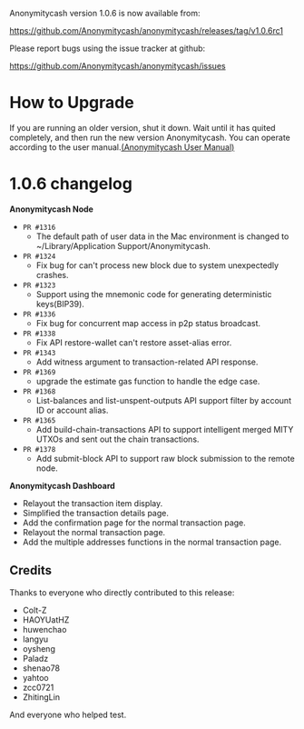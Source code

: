Anonymitycash version 1.0.6 is now available from:

  https://github.com/Anonymitycash/anonymitycash/releases/tag/v1.0.6rc1


Please report bugs using the issue tracker at github:

  https://github.com/Anonymitycash/anonymitycash/issues

How to Upgrade
===============

If you are running an older version, shut it down. Wait until it has quited completely, and then run the new version Anonymitycash.
You can operate according to the user manual.[(Anonymitycash User Manual)](https://anonymityswap.com/wp-content/themes/freddo/images/wallet/AnonymitycashUsermanualV1.0_en.pdf)


1.0.6 changelog
================
__Anonymitycash Node__

+ `PR #1316`
    - The default path of user data in the Mac environment is changed to ~/Library/Application Support/Anonymitycash.
+ `PR #1324`
    - Fix bug for can't process new block due to system unexpectedly crashes.
+ `PR #1323`
    - Support using the mnemonic code for generating deterministic keys(BIP39).
+ `PR #1336`
    - Fix bug for concurrent map access in p2p status broadcast.
+ `PR #1338`
    - Fix API restore-wallet can't restore asset-alias error.
+ `PR #1343`
    - Add witness argument to transaction-related API response.
+ `PR #1369`
    - upgrade the estimate gas function to handle the edge case.
+ `PR #1368`
    - List-balances and list-unspent-outputs API support filter by account ID or account alias.
+ `PR #1365`
    - Add build-chain-transactions API to support intelligent merged MITY UTXOs and sent out the chain transactions.
+ `PR #1378`
    - Add submit-block API to support raw block submission to the remote node.


__Anonymitycash Dashboard__

- Relayout the transaction item display.
- Simplified the transaction details page.
- Add the confirmation page for the normal transaction page.
- Relayout the normal transaction page.
- Add the multiple addresses functions in the normal transaction page.

Credits
--------

Thanks to everyone who directly contributed to this release:

- Colt-Z
- HAOYUatHZ
- huwenchao
- langyu
- oysheng
- Paladz
- shenao78
- yahtoo
- zcc0721
- ZhitingLin

And everyone who helped test.
